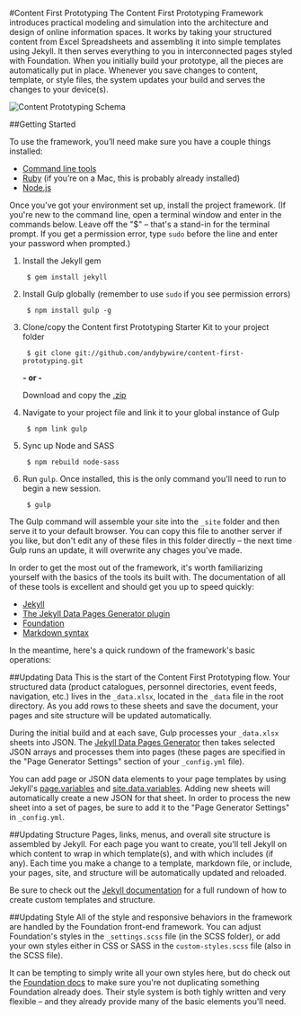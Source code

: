 #Content First Prototyping
The Content First Prototyping Framework introduces practical modeling and simulation into the architecture and design of online information spaces. It works by taking your structured content from Excel Spreadsheets and assembling it into simple templates using Jekyll. It then serves everything to you in interconnected pages styled with Foundation. When you initially build your prototype, all the pieces are automatically put in place. Whenever you save changes to content, template, or style files, the system updates your build and serves the changes to your device(s).

![Content Prototyping Schema](https://raw.githubusercontent.com/andybywire/Content-First-Prototyping/master/img/cfp_schema.png)

##Getting Started

To use the framework, you’ll need make sure you have a couple things installed:

- [Command line tools](http://osxdaily.com/2014/02/12/install-command-line-tools-mac-os-x/)
- [Ruby](https://www.ruby-lang.org/en/documentation/installation/) (if you’re on a Mac, this is probably already installed)
- [Node.js](https://nodejs.org/en/)

Once you’ve got your environment set up, install the project framework. (If you're new to the command line, open a terminal window and enter in the commands below. Leave off the "$" – that's a stand-in for the terminal prompt. If you get a permission error, type `sudo` before the line and enter your password when prompted.)

1. Install the Jekyll gem

        $ gem install jekyll

2. Install Gulp globally (remember to use `sudo` if you see permission errors)

        $ npm install gulp -g

3. Clone/copy the Content first Prototyping Starter Kit to your project folder 

        $ git clone git://github.com/andybywire/content-first-prototyping.git

    **- or -**

    Download and copy the [.zip](https://github.com/andybywire/Content-First-Prototyping/archive/master.zip) 

4. Navigate to your project file and link it to your global instance of Gulp

        $ npm link gulp

5. Sync up Node and SASS

        $ npm rebuild node-sass

6. Run `gulp`. Once installed, this is the only command you'll need to run to begin a new session. 

        $ gulp

The Gulp command will assemble your site into the `_site` folder and then serve it to your default browser. You can copy this file to another server if you like, but don't edit any of these files in this folder directly – the next time Gulp runs an update, it will overwrite any chages you've made.  

In order to get the most out of the framework, it's worth familiarizing yourself with the basics of the tools its built with. The documentation of all of these tools is excellent and should get you up to speed quickly:

- [Jekyll](http://jekyllrb.com/docs/home/)
- [The Jekyll Data Pages Generator plugin](https://github.com/avillafiorita/jekyll-datapage_gen)
- [Foundation](http://foundation.zurb.com/sites/docs/kitchen-sink.html)
- [Markdown syntax](https://daringfireball.net/projects/markdown/syntax)

In the meantime, here's a quick rundown of the framework's basic operations:

##Updating Data
This is the start of the Content First Prototyping flow. Your structured data (product catalogues, personnel directories, event feeds, navigation, etc.) lives in the `_data.xlsx`, located in the `_data` file in the root directory. As you add rows to these sheets and save the document, your pages and site structure will be updated automatically. 

During the initial build and at each save, Gulp processes your `_data.xlsx` sheets into JSON. The [Jekyll Data Pages Generator](https://github.com/avillafiorita/jekyll-datapage_gen) then takes selected JSON arrays and processes them into pages (these pages are specified in the "Page Generator Settings" section of your `_config.yml` file). 

You can add page or JSON data elements to your page templates by using Jekyll's [page.variables](http://jekyllrb.com/docs/variables/) and [site.data.variables](http://jekyllrb.com/docs/datafiles/). Adding new sheets will automatically create a new JSON for that sheet. In order to process the new sheet into a set of pages, be sure to add it to the "Page Generator Settings" in `_config.yml`. 

##Updating Structure
Pages, links, menus, and overall site structure is assembled by Jekyll. For each page you want to create, you'll tell Jekyll on which content to wrap in which template(s), and with which includes (if any). Each time you make a change to a template, markdown file, or include, your pages, site, and structure will be automatically updated and reloaded. 

Be sure to check out the [Jekyll documentation](http://jekyllrb.com/docs/home/) for a full rundown of how to create custom templates and structure. 

##Updating Style
All of the style and responsive behaviors in the framework are handled by the Foundation front-end framework. You can adjust Foundation's styles in the `_settings.scss` file (in the SCSS folder), or add your own styles either in CSS or SASS in the `custom-styles.scss` file (also in the SCSS file).  

It can be tempting to simply write all your own styles here, but do check out the [Foundation docs](http://foundation.zurb.com/sites/docs/kitchen-sink.html) to make sure you're not duplicating something Foundation already does. Their style system is both tighly written and very flexible – and they already provide many of the basic elements you'll need. 
